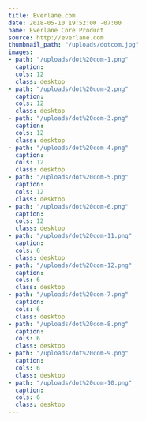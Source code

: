 ```yaml
---
title: Everlane.com
date: 2018-05-10 19:52:00 -07:00
name: Everlane Core Product
source: http://everlane.com
thumbnail_path: "/uploads/dotcom.jpg"
images:
- path: "/uploads/dot%20com-1.png"
  caption: 
  cols: 12
  class: desktop
- path: "/uploads/dot%20com-2.png"
  caption: 
  cols: 12
  class: desktop
- path: "/uploads/dot%20com-3.png"
  caption: 
  cols: 12
  class: desktop
- path: "/uploads/dot%20com-4.png"
  caption: 
  cols: 12
  class: desktop
- path: "/uploads/dot%20com-5.png"
  caption: 
  cols: 12
  class: desktop
- path: "/uploads/dot%20com-6.png"
  caption: 
  cols: 12
  class: desktop
- path: "/uploads/dot%20com-11.png"
  caption: 
  cols: 6
  class: desktop
- path: "/uploads/dot%20com-12.png"
  caption: 
  cols: 6
  class: desktop
- path: "/uploads/dot%20com-7.png"
  caption: 
  cols: 6
  class: desktop
- path: "/uploads/dot%20com-8.png"
  caption: 
  cols: 6
  class: desktop
- path: "/uploads/dot%20com-9.png"
  caption: 
  cols: 6
  class: desktop
- path: "/uploads/dot%20com-10.png"
  caption: 
  cols: 6
  class: desktop
---
```


